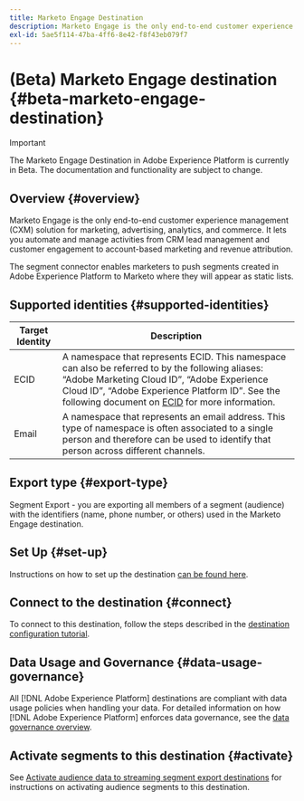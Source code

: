 ```yaml
---
title: Marketo Engage Destination
description: Marketo Engage is the only end-to-end customer experience management (CXM) solution for marketing, advertising, analytics, and commerce. It lets you automate and manage activities from CRM lead management and customer engagement to account-based marketing and revenue attribution.
exl-id: 5ae5f114-47ba-4ff6-8e42-f8f43eb079f7
---
```

# (Beta) Marketo Engage destination {#beta-marketo-engage-destination}

>[!IMPORTANT]
>
>The Marketo Engage Destination in Adobe Experience Platform is currently in Beta. The documentation and functionality are subject to change.

## Overview {#overview}

Marketo Engage is the only end-to-end customer experience management (CXM) solution for marketing, advertising, analytics, and commerce. It lets you automate and manage activities from CRM lead management and customer engagement to account-based marketing and revenue attribution.

The segment connector enables marketers to push segments created in Adobe Experience Platform to Marketo where they will appear as static lists.

## Supported identities {#supported-identities}

|Target Identity|Description|
|---|---|
|ECID|A namespace that represents ECID. This namespace can also be referred to by the following aliases: “Adobe Marketing Cloud ID”, “Adobe Experience Cloud ID”, “Adobe Experience Platform ID”. See the following document on [ECID](/help/identity-service/ecid.md) for more information.|
|Email|A namespace that represents an email address. This type of namespace is often associated to a single person and therefore can be used to identify that person across different channels.|

## Export type {#export-type}

Segment Export - you are exporting all members of a segment (audience) with the identifiers (name, phone number, or others) used in the Marketo Engage destination.

## Set Up {#set-up}

Instructions on how to set up the destination [can be found here](https://experienceleague.adobe.com/docs/marketo/using/product-docs/core-marketo-concepts/smart-lists-and-static-lists/static-lists/push-an-adobe-experience-cloud-segment-to-a-marketo-static-list.html?lang=en).

## Connect to the destination {#connect}

To connect to this destination, follow the steps described in the [destination configuration tutorial](../../ui/connect-destination.md).

## Data Usage and Governance {#data-usage-governance}

All [!DNL Adobe Experience Platform] destinations are compliant with data usage policies when handling your data. For detailed information on how [!DNL Adobe Experience Platform] enforces data governance, see the [data governance overview](https://experienceleague.adobe.com/docs/experience-platform/data-governance/home.html).

## Activate segments to this destination {#activate}

See [Activate audience data to streaming segment export destinations](../../ui/activate-segment-streaming-destinations.md) for instructions on activating audience segments to this destination.
